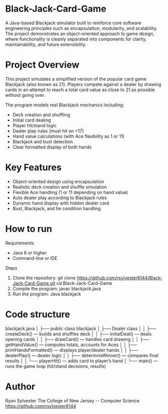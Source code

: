 # Black-Jack-Card-Game
A Java-based Blackjack simulator built to reinforce core software engineering principles such as encapsulation, modularity, and scalability. The project demonstrates an object-oriented approach to game design, where functionality is cleanly separated into components for clarity, maintainability, and future extensibility.

# Project Overview
This project simulates a simplified version of the popular card game Blackjack (also known as 21). Players compete against a dealer by drawing cards in an attempt to reach a total card value as close to 21 as possible without going over.

The program models real Blackjack mechanics including:
- Deck creation and shuffling
- Initial card dealing
- Player hit/stand logic
- Dealer play rules (must hit on <17)
- Hand value calculations (with Ace flexibility as 1 or 11)
- Blackjack and bust detection
- Clear formatted display of both hands

# Key Features
- Object-oriented design using encapsulation
- Realistic deck creation and shuffle simulation
- Flexible Ace handling (1 or 11 depending on hand value)
- Auto dealer play according to Blackjack rules
- Dynamic hand display with hidden dealer card
- Bust, Blackjack, and tie condition handling

# How to run
Requirements
- Java 8 or higher
- Command-line or IDE

Steps
1. Clone the repository: 
git clone https://github.com/rsylvester6144/Black-Jack-Card-Game.git
cd Black-Jack-Card-Game
2. Compile the program:
javac blackjack.java
3. Run the program:
Java blackjack

# Code structure
blackjack.java
│
├── public class blackjack
│   ├── Dealer class
│   │   ├── createDeck() — builds and shuffles deck
│   │   ├── initialDeal() — deals opening cards
│   │   ├── drawCard() — handles card drawing
│   │   ├── getHandValue() — computes totals, accounts for Aces
│   │   ├── printHandsFormatted() — displays player/dealer hands
│   │   ├── dealerPlay() — dealer logic
│   │   ├── determineWinner() — compares final results
│   │   └── playerHit() — adds card to player’s hand
│   └── main() — runs the game loop (hit/stand decisions, results)

# Author
Ryan Sylvester
The College of New Jersey -- Computer Science
https://github.com/rsylvester6144


